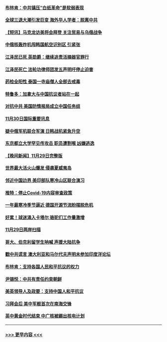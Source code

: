 #### [布林肯：中共镇压“白纸革命”是软弱表现](../pages/prog202/a103587617.md?t=12010751) 
#### [全球三退大潮引发巨变 海外华人学者：脱离中共](../pages/prog202/a103587542.md?t=12010751) 
#### [【短讯】马克龙访美将会拜登 关注贸易与乌俄战争](../pages/prog202/a103587527.md?t=12010751) 
#### [中俄核轰炸机闯韩国航空识别区 引紧张](../pages/prog202/a103587457.md?t=12010751) 
#### [江泽民已死 英勋爵：继续追责活摘器官罪行](../pages/prog202/a103587398.md?t=12010751) 
#### [江泽民死亡 法轮功律师团发五声明吁停止迫害](../pages/prog202/a103587308.md?t=12010751) 
#### [药检全阳性 泰国一寺庙僧人全部去戒毒](../pages/prog202/a103587172.md?t=12010751) 
#### [特鲁多：加拿大与中国抗议者站在一起](../pages/prog202/a103587169.md?t=12010751) 
#### [对抗中共 美国防情报局成立中国任务组](../pages/prog202/a103587163.md?t=12010751) 
#### [11月30日国际重要讯息](../pages/prog202/a103587181.md?t=12010751) 
#### [疑中俄军机联合军演 日韩战机紧急升空](../pages/prog202/a103587061.md?t=12010751) 
#### [东京都立大学罕见传攻击 职员遭割喉 凶嫌逃逸](../pages/prog202/a103587011.md?t=12010751) 
#### [【晚间新闻】11月29日完整版](../pages/prog202/a103586902.md?t=12010751) 
#### [世界最大活火山爆发 侵袭夏威夷岛](../pages/prog202/a103586924.md?t=12010751) 
#### [邻近中国边界 美印部队寒冷山区联合演习](../pages/prog202/a103586897.md?t=12010751) 
#### [推特：停止Covid-19内容审查政策](../pages/prog202/a103586680.md?t=12010751) 
#### [一年最寒冷季节逼近 德国开源节流盼摆脱危机](../pages/prog202/a103586845.md?t=12010751) 
#### [好累！球迷涌入卡塔尔 骆驼们工作量激增](../pages/prog202/a103586752.md?t=12010751) 
#### [11月29日两岸扫描](../pages/prog202/a103586740.md?t=12010751) 
#### [哥大、伯克利留学生呐喊 声援大陆抗争](../pages/prog202/a103586742.md?t=12010751) 
#### [戳中共谎言 澳大利亚和马尔代夫声明未参加印度洋论坛](../pages/prog202/a103586609.md?t=12010751) 
#### [布林肯：支持各国人民和平抗议的权力](../pages/prog202/a103586558.md?t=12010751) 
#### [尹锡悦：中共有责任约束朝鲜](../pages/prog202/a103586465.md?t=12010751) 
#### [美英领导人及政要：支持中国人和平抗议](../pages/prog202/a103586469.md?t=12010751) 
#### [习拜会后 美中军舰首次在南海交锋](../pages/prog202/a103586399.md?t=12010751) 
#### [英中黄金时代结束 中广核被踢出核电计划](../pages/prog202/a103586304.md?t=12010751) 

----
#### [ >>> 更早内容 <<< ](../indexes/prog202-earlier.md)
